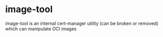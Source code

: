 # image-tool
image-tool is an internal cert-manager utility (can be broken or removed) which can manipulate OCI images
